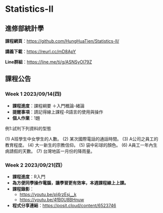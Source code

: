 # Statistics-II
## 進修部統計學

**課程網頁**：https://github.com/HungHuaTien/Statistics-II/

**講義下載**：https://reurl.cc/mD8ApY

**Line群組**：https://line.me/ti/g/ASNSyOl79Z 

## 課程公告

### Week 1 2023/09/14(四)
- **課程進度**：課程綱要 ＋入門概論-緒論
- **提醒事項**：請記得線上課程-R語言的使用與操作
- **個人作業**：1題

例1:試判下列資料的型態

(1) A班學生中女學生的人數。
(2) 某次國際電話的通話時間。
(3) A公司之員工的教育程度。
(4) 大一新生的宗教信仰。
(5) 袋中彩球的顏色。
(6) A員工一年內生病請假的天數。
(7) 台灣地區一月份的降雨量。

### Week 2 2023/09/21(四）
- **課程進度**：R入門
- **為方便同學操作電腦，讓學習更有效率，本週課程線上上課。**
- **課程錄影**：
  - https://youtu.be/pl4rzEsj__k
  - https://youtu.be/4fB0U8BHnuw
- **程式分享連結**：https://posit.cloud/content/6523746
